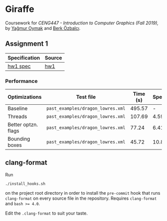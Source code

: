 # Giraffe

Coursework for *CENG447 - Introduction to Computer Graphics (Fall 2019),* by [Yağmur Oymak](https://twitter.com/OymakYagmur) and [Berk Özbalcı](https://unsystem.dev).

## Assignment 1


|Specification|Source|
|--|--|
|[hw1 spec](https://github.com/bozbalci/giraffe/tree/master/assignments/hw1/hw1.pdf)|[hw1](https://github.com/bozbalci/giraffe/tree/master/assignments/hw1/src)|

### Performance

|Optimizations|Test file|Time (s)|Speedup|
|--|--|--|--|
|Baseline|`past_examples/dragon_lowres.xml`|495.57|-|
|Threads|`past_examples/dragon_lowres.xml`|107.69|4.59x|
|Better optzn. flags|`past_examples/dragon_lowres.xml`|77.24|6.41x|
|Bounding boxes|`past_examples/dragon_lowres.xml`|45.72|10.8x|

## clang-format
Run

    ./install_hooks.sh

on the project root directory in order to install the `pre-commit` hook that runs `clang-format` on every source file in the repository. Requires `clang-format` and `bash >= 4.0`.

Edit the `.clang-format` to suit your taste.
